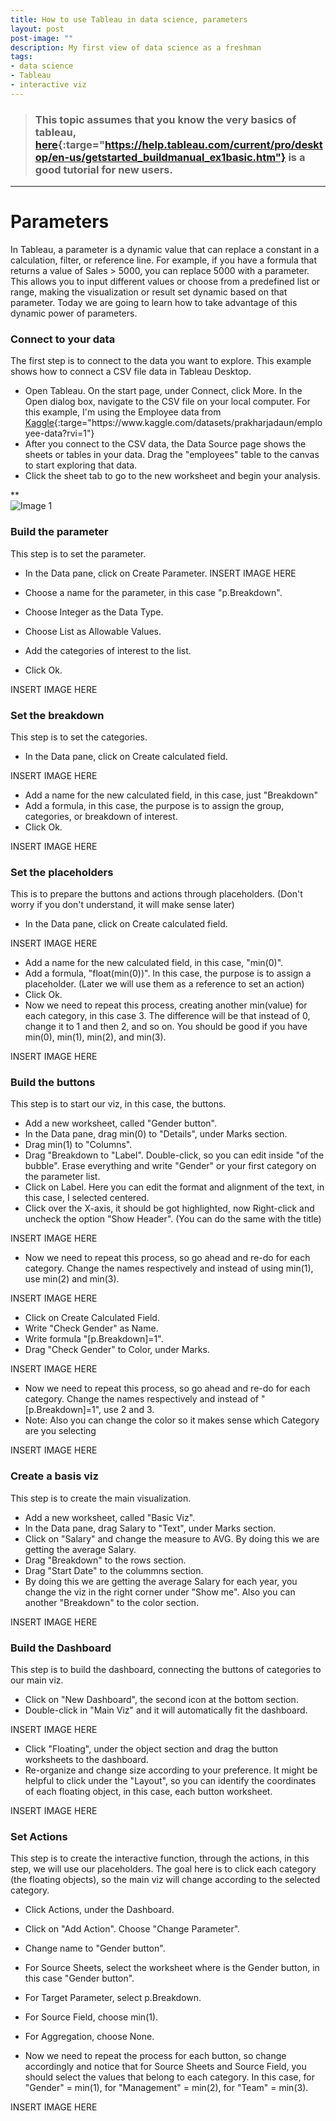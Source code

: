 ```yaml
---
title: How to use Tableau in data science, parameters
layout: post
post-image: ""
description: My first view of data science as a freshman
tags:
- data science
- Tableau
- interactive viz
---
```

> ### This topic assumes that you know the very basics of tableau, [here](https://help.tableau.com/current/pro/desktop/en-us/getstarted_buildmanual_ex1basic.htm){:targe="https://help.tableau.com/current/pro/desktop/en-us/getstarted_buildmanual_ex1basic.htm"} is a good tutorial for new users.
---

# Parameters
In Tableau, a parameter is a dynamic value that can replace a constant in a calculation, filter, or reference line. For example, if you have a formula that returns a value of Sales > 5000, you can replace 5000 with a parameter. This allows you to input different values or choose from a predefined list or range, making the visualization or result set dynamic based on that parameter.
Today we are going to learn how to take advantage of this dynamic power of parameters.

### Connect to your data
The first step is to connect to the data you want to explore. This example shows how to connect a CSV file data in Tableau Desktop.<br>
* Open Tableau. On the start page, under Connect, click More. In the Open dialog box, navigate to the CSV file on your local computer. For this example, I'm using the Employee data from [Kaggle]([https://help.tableau.com/current/pro/desktop/en-us/getstarted_buildmanual_ex1basic.htm](https://www.kaggle.com/datasets/prakharjadaun/employee-data?rvi=1)){:targe="https://www.kaggle.com/datasets/prakharjadaun/employee-data?rvi=1"}
* After you connect to the CSV data, the Data Source page shows the sheets or tables in your data. Drag the "employees" table to the canvas to start exploring that data.
* Click the sheet tab to go to the new worksheet and begin your analysis.

**<br>
![Image 1](/my-blog/assets/images/Screenshot%2023-10-10%at%2.55.59%PM.png)

### Build the parameter
This step is to set the parameter.<be>

* In the Data pane, click on Create Parameter.
INSERT IMAGE HERE

* Choose a name for the parameter, in this case "p.Breakdown".
* Choose Integer as the Data Type.
* Choose List as Allowable Values.
* Add the categories of interest to the list.
* Click Ok.

INSERT IMAGE HERE

### Set the breakdown
This step is to set the categories.<be>

* In the Data pane, click on Create calculated field.

INSERT IMAGE HERE

* Add a name for the new calculated field, in this case, just "Breakdown"
* Add a formula, in this case, the purpose is to assign the group, categories, or breakdown of interest.
* Click Ok.

INSERT IMAGE HERE

### Set the placeholders
This is to prepare the buttons and actions through placeholders. (Don't worry if you don't understand, it will make sense later)<be>

* In the Data pane, click on Create calculated field.

INSERT IMAGE HERE

* Add a name for the new calculated field, in this case, "min(0)".
* Add a formula, "float(min(0))". In this case, the purpose is to assign a placeholder. (Later we will use them as a reference to set an action)
* Click Ok.
* Now we need to repeat this process, creating another min(value) for each category, in this case 3. The difference will be that instead of 0, change it to 1 and then 2, and so on. You should be good if you have min(0), min(1), min(2), and min(3). 

INSERT IMAGE HERE

### Build the buttons
This step is to start our viz, in this case, the buttons.<be>

* Add a new worksheet, called "Gender button".
* In the Data pane, drag min(0) to "Details", under Marks section.
* Drag min(1) to "Columns".
* Drag "Breakdown to "Label". Double-click, so you can edit inside "of the bubble". Erase everything and write "Gender" or your first category on the parameter list.
* Click on Label. Here you can edit the format and alignment of the text, in this case, I selected centered.
* Click over the X-axis, it should be got highlighted, now Right-click and uncheck the option "Show Header". (You can do the same with the title)

INSERT IMAGE HERE

* Now we need to repeat this process, so go ahead and re-do for each category. Change the names respectively and instead of using min(1), use min(2) and min(3).

INSERT IMAGE HERE

* Click on Create Calculated Field.
* Write "Check Gender" as Name.
* Write formula "[p.Breakdown]=1".
* Drag "Check Gender" to Color, under Marks.

INSERT IMAGE HERE

* Now we need to repeat this process, so go ahead and re-do for each category. Change the names respectively and instead of "[p.Breakdown]=1", use 2 and 3.
* Note: Also you can change the color so it makes sense which Category are you selecting

INSERT IMAGE HERE

### Create a basis viz
This step is to create the main visualization.<be>

* Add a new worksheet, called "Basic Viz".
* In the Data pane, drag Salary to "Text", under Marks section.
* Click on "Salary" and change the measure to AVG. By doing this we are getting the average Salary.
* Drag "Breakdown" to the rows section.
* Drag "Start Date" to the colummns section.
* By doing this we are getting the average Salary for each year, you change the viz in the right corner under "Show me". Also you can another "Breakdown" to the color section.
  
INSERT IMAGE HERE

### Build the Dashboard
This step is to build the dashboard, connecting the buttons of categories to our main viz.<be>

* Click on "New Dashboard", the second icon at the bottom section.
* Double-click in "Main Viz" and it will automatically fit the dashboard.

INSERT IMAGE HERE

* Click "Floating", under the object section and drag the button worksheets to the dashboard.
* Re-organize and change size according to your preference. It might be helpful to click under the "Layout", so you can identify the coordinates of each floating object, in this case, each button worksheet.

INSERT IMAGE HERE

### Set Actions
This step is to create the interactive function, through the actions, in this step, we will use our placeholders. The goal here is to click each category (the floating objects), so the main viz will change according to the selected category.<be>

* Click Actions, under the Dashboard.
* Click on "Add Action". Choose "Change Parameter".
* Change name to "Gender button".
* For Source Sheets, select the worksheet where is the Gender button, in this case "Gender button".
* For Target Parameter, select p.Breakdown.
* For Source Field, choose min(1).
* For Aggregation, choose None.
  
* Now we need to repeat the process for each button, so change accordingly and notice that for Source Sheets and Source Field, you should select the values that belong to each category. In this case, for "Gender" = min(1), for "Management" = min(2), for "Team" = min(3).

INSERT IMAGE HERE




